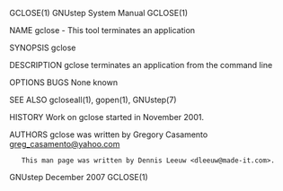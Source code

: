 GCLOSE(1)                                                      GNUstep System Manual                                                     GCLOSE(1)

NAME
       gclose - This tool terminates an application

SYNOPSIS
       gclose <application>

DESCRIPTION
       gclose terminates an application from the command line

OPTIONS
BUGS
       None known

SEE ALSO
       gcloseall(1), gopen(1), GNUstep(7)

HISTORY
       Work on gclose started in November 2001.

AUTHORS
       gclose was written by Gregory Casamento <greg_casamento@yahoo.com>

       This man page was written by Dennis Leeuw <dleeuw@made-it.com>.

GNUstep                                                            December 2007                                                         GCLOSE(1)

